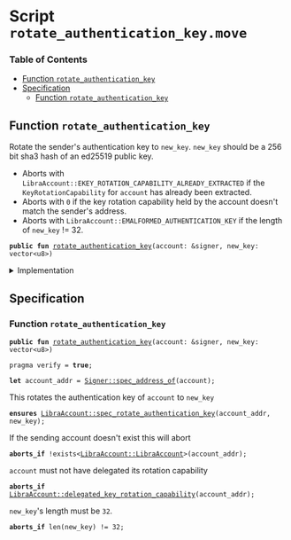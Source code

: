 
<a name="SCRIPT"></a>

# Script `rotate_authentication_key.move`

### Table of Contents

-  [Function `rotate_authentication_key`](#SCRIPT_rotate_authentication_key)
-  [Specification](#SCRIPT_Specification)
    -  [Function `rotate_authentication_key`](#SCRIPT_Specification_rotate_authentication_key)



<a name="SCRIPT_rotate_authentication_key"></a>

## Function `rotate_authentication_key`

Rotate the sender's authentication key to
<code>new_key</code>.
<code>new_key</code> should be a 256 bit sha3 hash of an ed25519 public key.
* Aborts with
<code>LibraAccount::EKEY_ROTATION_CAPABILITY_ALREADY_EXTRACTED</code> if the
<code>KeyRotationCapability</code> for
<code>account</code> has already been extracted.
* Aborts with
<code>0</code> if the key rotation capability held by the account doesn't match the sender's address.
* Aborts with
<code>LibraAccount::EMALFORMED_AUTHENTICATION_KEY</code> if the length of
<code>new_key</code> != 32.


<pre><code><b>public</b> <b>fun</b> <a href="#SCRIPT_rotate_authentication_key">rotate_authentication_key</a>(account: &signer, new_key: vector&lt;u8&gt;)
</code></pre>



<details>
<summary>Implementation</summary>


<pre><code><b>fun</b> <a href="#SCRIPT_rotate_authentication_key">rotate_authentication_key</a>(account: &signer, new_key: vector&lt;u8&gt;) {
  <b>let</b> key_rotation_capability = <a href="../../modules/doc/LibraAccount.md#0x1_LibraAccount_extract_key_rotation_capability">LibraAccount::extract_key_rotation_capability</a>(account);
  <b>assert</b>(*<a href="../../modules/doc/LibraAccount.md#0x1_LibraAccount_key_rotation_capability_address">LibraAccount::key_rotation_capability_address</a>(&key_rotation_capability) == <a href="../../modules/doc/Signer.md#0x1_Signer_address_of">Signer::address_of</a>(account), 0);
  <a href="../../modules/doc/LibraAccount.md#0x1_LibraAccount_rotate_authentication_key">LibraAccount::rotate_authentication_key</a>(&key_rotation_capability, new_key);
  <a href="../../modules/doc/LibraAccount.md#0x1_LibraAccount_restore_key_rotation_capability">LibraAccount::restore_key_rotation_capability</a>(key_rotation_capability);
}
</code></pre>



</details>

<a name="SCRIPT_Specification"></a>

## Specification


<a name="SCRIPT_Specification_rotate_authentication_key"></a>

### Function `rotate_authentication_key`


<pre><code><b>public</b> <b>fun</b> <a href="#SCRIPT_rotate_authentication_key">rotate_authentication_key</a>(account: &signer, new_key: vector&lt;u8&gt;)
</code></pre>




<pre><code>pragma verify = <b>true</b>;
<a name="SCRIPT_account_addr$1"></a>
<b>let</b> account_addr = <a href="../../modules/doc/Signer.md#0x1_Signer_spec_address_of">Signer::spec_address_of</a>(account);
</code></pre>


This rotates the authentication key of
<code>account</code> to
<code>new_key</code>


<pre><code><b>ensures</b> <a href="../../modules/doc/LibraAccount.md#0x1_LibraAccount_spec_rotate_authentication_key">LibraAccount::spec_rotate_authentication_key</a>(account_addr, new_key);
</code></pre>


If the sending account doesn't exist this will abort


<pre><code><b>aborts_if</b> !exists&lt;<a href="../../modules/doc/LibraAccount.md#0x1_LibraAccount_LibraAccount">LibraAccount::LibraAccount</a>&gt;(account_addr);
</code></pre>



<code>account</code> must not have delegated its rotation capability


<pre><code><b>aborts_if</b> <a href="../../modules/doc/LibraAccount.md#0x1_LibraAccount_delegated_key_rotation_capability">LibraAccount::delegated_key_rotation_capability</a>(account_addr);
</code></pre>



<code>new_key</code>'s length must be
<code>32</code>.


<pre><code><b>aborts_if</b> len(new_key) != 32;
</code></pre>
